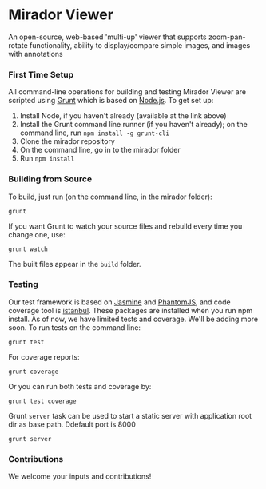 # Mirador Viewer

An open-source, web-based 'multi-up' viewer that supports zoom-pan-rotate functionality, ability to display/compare simple images, and images with annotations


### First Time Setup

All command-line operations for building and testing Mirador Viewer are scripted using [Grunt](http://gruntjs.com/) which is based on [Node.js](http://nodejs.org/). To get set up:

1. Install Node, if you haven't already (available at the link above)
1. Install the Grunt command line runner (if you haven't already); on the command line, run `npm install -g grunt-cli`
1. Clone the mirador repository
1. On the command line, go in to the mirador folder
1. Run `npm install`

### Building from Source

To build, just run (on the command line, in the mirador folder):

    grunt

If you want Grunt to watch your source files and rebuild every time you change one, use:

    grunt watch

The built files appear in the `build` folder.

### Testing

Our test framework is based on [Jasmine](http://pivotal.github.io/jasmine/) and [PhantomJS](http://phantomjs.org/), and code coverage tool is [istanbul](http://gotwarlost.github.io/istanbul/).
These packages are installed when you run npm install. As of now, we have limited tests and coverage. We'll be adding more soon. To run tests on the command line:

    grunt test

For coverage reports:

    grunt coverage

Or you can run both tests and coverage by:

    grunt test coverage

Grunt `server` task can be used to start a static server with application root dir as base path. Ddefault port is 8000

    grunt server


### Contributions

We welcome your inputs and contributions!
